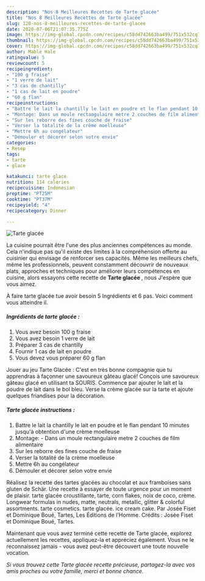 ```yaml
---
description: "Nos 8 Meilleures Recettes de Tarte glacée"
title: "Nos 8 Meilleures Recettes de Tarte glacée"
slug: 120-nos-8-meilleures-recettes-de-tarte-glacee
date: 2020-07-06T21:07:35.775Z
image: https://img-global.cpcdn.com/recipes/c58dd742663ba499/751x532cq70/tarte-glacee-photo-principale-de-la-recette.jpg
thumbnail: https://img-global.cpcdn.com/recipes/c58dd742663ba499/751x532cq70/tarte-glacee-photo-principale-de-la-recette.jpg
cover: https://img-global.cpcdn.com/recipes/c58dd742663ba499/751x532cq70/tarte-glacee-photo-principale-de-la-recette.jpg
author: Mable Hale
ratingvalue: 5
reviewcount: 5
recipeingredient:
- "100 g fraise"
- "1 verre de lait"
- "3 cas de chantilly"
- "1 cas de lait en poudre"
- "60 g flan"
recipeinstructions:
- "Battre le lait la chantilly le lait en poudre et le flan pendant 10 minutes jusqu&#39;à obtention d&#39;une crème moelleuse"
- "Montage: Dans un moule rectangulaire metre 2 couches de film alimentaire"
- "Sur les reborre des fines couche de fraise"
- "Verser la totalité de la crème moelleuse"
- "Mettre 6h au congélateur"
- "Démouler et décorer selon votre envie"
categories:
- Resep
tags:
- tarte
- glace

katakunci: tarte glace 
nutrition: 114 calories
recipecuisine: Indonesian
preptime: "PT25M"
cooktime: "PT37M"
recipeyield: "4"
recipecategory: Dinner

---
```



![Tarte glacée](https://img-global.cpcdn.com/recipes/c58dd742663ba499/751x532cq70/tarte-glacee-photo-principale-de-la-recette.jpg)

La cuisine pourrait être l'une des plus anciennes compétences au monde. Cela n'indique pas qu'il existe des limites à la compréhension offerte au cuisinier qui envisage de renforcer ses capacités. Même les meilleurs chefs, même les professionnels, peuvent constamment découvrir de nouveaux plats, approches et techniques pour améliorer leurs compétences en cuisine, alors essayons cette recette de <strong> Tarte glacée </strong>, nous J'espère que vous aimez.

<!--inarticleads1-->

À faire tarte glacée tue avoir besoin 5 Ingrédients et 6 pas. Voici comment vous atteindre il.

##### Ingrédients de tarte glacée :

1. Vous avez besoin 100 g fraise
1. Vous avez besoin 1 verre de lait
1. Préparer 3 cas de chantilly
1. Fournir 1 cas de lait en poudre
1. Vous devez vous préparer 60 g flan


Jouer au jeu Tarte Glacée : C&#39;est en très bonne compagnie que tu apprendras à façonner une savoureux gâteau glacé! Conçois une savoureux gâteau glacé en utilisant ta SOURIS. Commence par ajouter le lait et la poudre de lait dans le bol bleu. Verse la crème glacée sur la tarte et ajoute quelques friandises pour la décoration. 

<!--inarticleads2-->

##### Tarte glacée instructions :

1. Battre le lait la chantilly le lait en poudre et le flan pendant 10 minutes jusqu&#39;à obtention d&#39;une crème moelleuse
1. Montage: - Dans un moule rectangulaire metre 2 couches de film alimentaire
1. Sur les reborre des fines couche de fraise
1. Verser la totalité de la crème moelleuse
1. Mettre 6h au congélateur
1. Démouler et décorer selon votre envie


Réalisez la recette des tartes glacées au chocolat et aux framboises sans gluten de Schär. Une recette à essayer de toute urgence pour un moment de plaisir. tarte glacée croustillante, tarte, corn flakes, noix de coco, crème. Longwear formulas in nudes, matte, neutrals, metallic, glitter &amp; colorful assortments. tarte cosmetics. tarte glacée. ice cream cake. Par Josée Fiset et Dominique Boué, Tartes, Les Éditions de l&#39;Homme. Crédits : Josée Fiset et Dominique Boué, Tartes. 

<!--inarticleads1-->

<p>
Maintenant que vous avez terminé cette recette de Tarte glacée, explorez actuellement les recettes, appliquez-la et appréciez également. Vous ne le reconnaissez jamais - vous avez peut-être découvert une toute nouvelle vocation.
</p>

<p>
<i>Si vous trouvez cette Tarte glacée recette précieuse, partagez-la avec vos amis proches ou votre famille, merci et bonne chance.</i>
</p>
